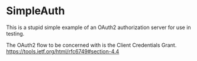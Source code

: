 # SimpleAuth

This is a stupid simple example of an OAuth2 authorization server for use in testing.

The OAuth2 flow to be concerned with is the Client Credentials Grant. https://tools.ietf.org/html/rfc6749#section-4.4